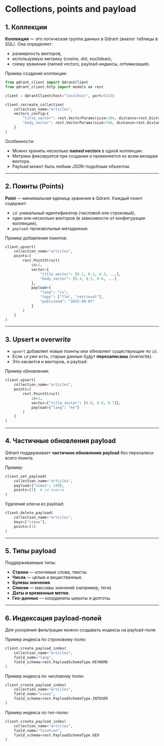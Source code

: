 # Collections, points and payload

## 1. Коллекции

**Коллекция** — это логическая группа данных в Qdrant (аналог таблицы в SQL). Она определяет:

* размерность векторов,
* используемую метрику (cosine, dot, euclidean),
* схему хранения (named vectors, payload-индиксы, оптимизация).

Пример создания коллекции:

```python
from qdrant_client import QdrantClient
from qdrant_client.http import models as rest

client = QdrantClient(host="localhost", port=6333)

client.recreate_collection(
    collection_name="articles",
    vectors_config={
        "title_vector": rest.VectorParams(size=384, distance=rest.Distance.COSINE),
        "body_vector": rest.VectorParams(size=768, distance=rest.Distance.COSINE),
    }
)
```

Особенности:

* Можно хранить несколько **named vectors** в одной коллекции.
* Метрика фиксируется при создании и применяется ко всем вкладам вектора.
* Payload может быть любым JSON-подобным объектом.

---

## 2. Поинты (Points)

**Point** — минимальная единица хранения в Qdrant. Каждый поинт содержит:

* `id`: уникальный идентификатор (числовой или строковый),
* один или несколько векторов (в зависимости от конфигурации коллекции),
* `payload`: произвольные метаданные.

Пример добавления поинтов:

```python
client.upsert(
    collection_name="articles",
    points=[
        rest.PointStruct(
            id=1,
            vector={
                "title_vector": [0.1, 0.2, 0.3, ...],
                "body_vector": [0.4, 0.5, 0.6, ...]
            },
            payload={
                "lang": "ru",
                "tags": ["llm", "retrieval"],
                "published": "2025-09-07"
            }
        )
    ]
)
```

---

## 3. Upsert и overwrite

* `upsert` добавляет новые поинты или обновляет существующие по `id`.
* Если `id` уже есть, старые данные будут **перезаписаны** (overwrite).
* Это касается и векторов, и payload.

Пример обновления:

```python
client.upsert(
    collection_name="articles",
    points=[
        rest.PointStruct(
            id=1,
            vector={"title_vector": [0.9, 0.8, 0.7]},
            payload={"lang": "en"}
        )
    ]
)
```

---

## 4. Частичные обновления payload

Qdrant поддерживает **частичное обновление payload** без перезаписи всего поинта.

Пример:

```python
client.set_payload(
    collection_name="articles",
    payload={"views": 100},
    points=[1]  # id поинта
)
```

Удаление ключа из payload:

```python
client.delete_payload(
    collection_name="articles",
    keys=["views"],
    points=[1]
)
```

---

## 5. Типы payload

Поддерживаемые типы:

* **Строки** — ключевые слова, тексты.
* **Числа** — целые и вещественные.
* **Булевы значения**.
* **Списки** — массивы значений (например, теги).
* **Даты и временные метки**.
* **Гео-данные** — координаты широты и долготы.

---

## 6. Индексация payload-полей

Для ускорения фильтрации можно создавать индексы на payload-поля.

Пример индекса по строковому полю:

```python
client.create_payload_index(
    collection_name="articles",
    field_name="lang",
    field_schema=rest.PayloadSchemaType.KEYWORD
)
```

Пример индекса по числовому полю:

```python
client.create_payload_index(
    collection_name="articles",
    field_name="views",
    field_schema=rest.PayloadSchemaType.INTEGER
)
```

Пример индекса по гео-полю:

```python
client.create_payload_index(
    collection_name="articles",
    field_name="location",
    field_schema=rest.PayloadSchemaType.GEO
)
```